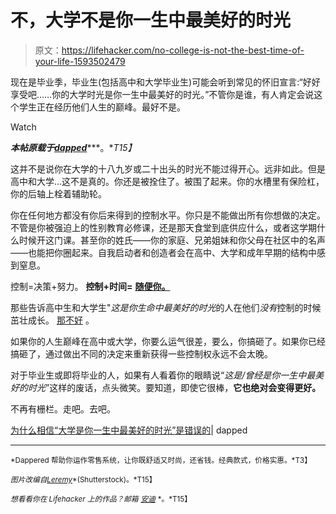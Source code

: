 # 不，大学不是你一生中最美好的时光

> 原文：<https://lifehacker.com/no-college-is-not-the-best-time-of-your-life-1593502479>

现在是毕业季，毕业生(包括高中和大学毕业生)可能会听到常见的怀旧宣言:“好好享受吧……你的大学时光是你一生中最美好的时光。”不管你是谁，有人肯定会说这个学生正在经历他们人生的巅峰。最好不是。

Watch

***本帖原载于***[***dapped***](http://dappered.com/2014/05/why-believing-college-is-the-best-time-of-your-life-is-wrong/)***。**T15】*

这并不是说你在大学的十八九岁或二十出头的时光不能过得开心。远非如此。但是高中和大学…这不是真的。你还是被拴住了。被围了起来。你的水槽里有保险杠，你的后轴上栓着辅助轮。

你在任何地方都没有你后来得到的控制水平。你只是不能做出所有你想做的决定。不管是你被强迫上的性别教育必修课，还是那天食堂到底供应什么，或者这学期什么时候开这门课。甚至你的姓氏——你的家庭、兄弟姐妹和你父母在社区中的名声——也能把你圈起来。自我启动者和创造者会在高中、大学和成年早期的结构中感到窒息。

控制=决策+努力。
**控制+时间=** [**随便你。**](http://dappered.com/2013/05/luxury-is-a-state-of-mind/)

那些告诉高中生和大学生"*这是你生命中最美好的时光*的人在他们*没有*控制的时候茁壮成长。 [那不好](https://www.youtube.com/watch?v=ah5FEpGql9s) 。

如果你的人生巅峰在高中或大学，你要么运气很差，要么，你搞砸了。如果你已经搞砸了，通过做出不同的决定来重新获得一些控制权永远不会太晚。

对于毕业生或即将毕业的人，如果有人看着你的眼睛说“*这是/曾经是你一生中最美好的时光*”这样的废话，点头微笑。要知道，即使它很棒，**它也绝对会变得更好。**

不再有栅栏。走吧。去吧。

[为什么相信“大学是你一生中最美好的时光”是错误的](http://dappered.com/2014/05/why-believing-college-is-the-best-time-of-your-life-is-wrong/)| dapped

* * *

<small>*Dappered 帮助你运作零售系统，让你既舒适又时尚，还省钱。经典款式，价格实惠。*T3】</small>

<small>*图片改编自*</small>[<small>*Leremy*</small>](http://www.shutterstock.com/pic.mhtml?id=140910940&src=id)<small>*(Shutterstock)。*T15】</small>

<small>*想看看你在 Lifehacker 上的作品？邮箱*</small> [<small>*安迪*</small>](mailto:andy@lifehacker.com) <small>*。*T15】</small>